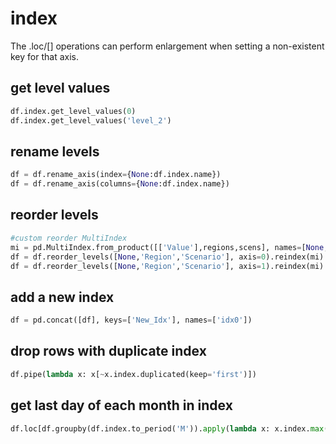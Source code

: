 # index

The .loc/[] operations can perform enlargement when setting a non-existent key for that axis.

## get level values
```python
df.index.get_level_values(0)
df.index.get_level_values('level_2')
```

## rename levels
```python
df = df.rename_axis(index={None:df.index.name})
df = df.rename_axis(columns={None:df.index.name})
```

## reorder levels
```python
#custom reorder MultiIndex
mi = pd.MultiIndex.from_product([['Value'],regions,scens], names=[None,'Region','Scenario'])
df = df.reorder_levels([None,'Region','Scenario'], axis=0).reindex(mi) #index (default)
df = df.reorder_levels([None,'Region','Scenario'], axis=1).reindex(mi) #columns
```

## add a new index
```python
df = pd.concat([df], keys=['New_Idx'], names=['idx0'])
```

## drop rows with duplicate index
```python
df.pipe(lambda x: x[~x.index.duplicated(keep='first')])
```

## get last day of each month in index
```python
df.loc[df.groupby(df.index.to_period('M')).apply(lambda x: x.index.max())]
```
